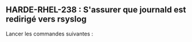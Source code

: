 ## HARDE-RHEL-238 : S'assurer que journald est redirigé vers rsyslog

Lancer les commandes suivantes :

